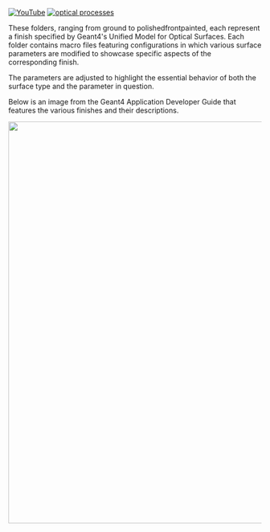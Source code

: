[![YouTube](https://img.shields.io/badge/You-Tube-red?style=flat)](https://youtu.be/sgo-RPbDRcU)
[![optical processes](https://img.shields.io/badge/optical-processes-blue?style=flat)](../../physics#optical-processes)

These folders, ranging from ground to polishedfrontpainted, each represent a finish specified by Geant4's Unified Model for Optical Surfaces. Each folder contains macro files featuring configurations in which various surface parameters are modified to showcase specific aspects of the corresponding finish.

The parameters are adjusted to highlight the essential behavior of both the surface type and the parameter in question.

Below is an image from the Geant4 Application Developer Guide that features the various finishes and their descriptions.


<img src="https://github.com/user-attachments/assets/b1e56c75-b099-46c1-ac2a-2928bb42e18d" width="800"/>





[GEARS]: http://physino.xyz/gears
[tg]: http://geant4-userdoc.web.cern.ch/geant4-userdoc/UsersGuides/ForApplicationDeveloper/html/Detector/Geometry/geomASCII.html
[Geant4]: http://geant4.cern.ch
[GDML]: https://gdml.web.cern.ch/GDML/
[G4OpBoundaryProcess]: http://www-geant4.kek.jp/lxr/source//processes/optical/include/G4OpBoundaryProcess.hh
[PostStepDoIt]: http://www.apc.univ-paris7.fr/~franco/g4doxy4.10/html/class_g4_op_boundary_process.html#a70a65cc5127a05680a0c4679f8300871
[G4LogicalBorderSurface]: http://www-geant4.kek.jp/lxr/source/geometry/volumes/include/G4LogicalBorderSurface.hh
